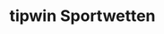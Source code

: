 ---
title: "tipwin Sportwetten"
url: /essen/tipwin-sportwetten-altendorfer-strasse/
shop: Wettbüro
---